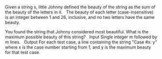 Given a string s, little Johnny defined the beauty of the string as the sum of the beauty of the letters in it.
 
The beauty of each letter (case-insensitive) is an integer between 1 and 26, inclusive, and no two letters have the same beauty.

You found the string that Johnny considered most beautiful. What is the maximum possible beauty of this string?
 
Input
Single integer m followed by m lines.
 
Output
For each test case, a line containing the string "Case #x: y" where x is the case number starting from 1, and y is the maximum beauty for that test case.